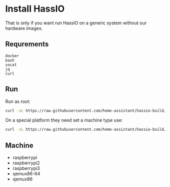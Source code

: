 # Install HassIO

That is only if you want run HassIO on a generic system without our hardware images.

## Requrements

```
docker
bash
socat
jq
curl
```

## Run

Run as root:
```bash
curl -sL https://raw.githubusercontent.com/home-assistant/hassio-build/master/install/hassio_install | bash -
```

On a special platform they need set a machine type use:
```bash
curl -sL https://raw.githubusercontent.com/home-assistant/hassio-build/master/install/hassio_install | bash - -m MY_MACHINE
```

## Machine

- raspberrypi
- raspberrypi2
- raspberrypi3
- qemux86-64
- qemux86
